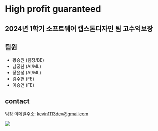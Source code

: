 # High profit guaranteed
## 2024년 1학기 소프트웨어 캡스톤디자인 팀 고수익보장

## 팀원
- 황승원 (팀장/BE)
- 남궁찬 (AI/ML)
- 장윤성 (AI/ML)
- 김수현 (FE)
- 이승연 (FE)

## contact
팀장 이메일주소: kevin1113dev@gmail.com

<a href="https://hits.seeyoufarm.com"><img src="https://hits.seeyoufarm.com/api/count/incr/badge.svg?url=https%3A%2F%2Fgithub.com%2Fhigh-profit-guaranteed&count_bg=%2379C83D&title_bg=%23555555&icon=&icon_color=%23E7E7E7&title=View&edge_flat=false"/></a>


